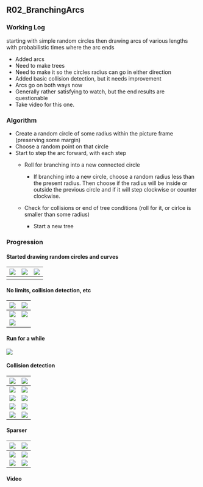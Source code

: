 ## R02_BranchingArcs

### Working Log

starting with simple random circles then drawing arcs of various lengths with probabilistic times where the arc ends

- Added arcs
- Need to make trees
- Need to make it so the circles radius can go in either direction
- Added basic collision detection, but it needs improvement
- Arcs go on both ways now
- Generally rather satisfying to watch, but the end results are questionable
- Take video for this one.

### Algorithm

- Create a random circle of some radius within the picture frame (preserving some margin)
- Choose a random point on that circle
- Start to step the arc forward, with each step
	- Roll for branching into a new connected circle
		- If branching into a new circle, choose a random radius less than the present radius. Then choose if the radius will be inside or outside the previous circle and if it will step clockwise or counter clockwise.

	- Check for collisions or end of tree conditions (roll for it, or cirlce is smaller than some radius)
		- Start a new tree


### Progression

#### Started drawing random circles and curves
| ![](static/sketches/R02_BranchingArcs/sketch.R02_BranchingArcs-2021-07-22-23.16.08.png) | ![](static/sketches/R02_BranchingArcs/sketch.R02_BranchingArcs-2021-07-22-23.16.09.png) | ![](static/sketches/R02_BranchingArcs/sketch.R02_BranchingArcs-2021-07-22-23.16.21.png) |
| --- | --- | --- |
| | | |

#### No limits, collision detection, etc

| ![](static/sketches/R02_BranchingArcs/sketch.R02_BranchingArcs-2021-07-22-23.42.38.png) | ![](static/sketches/R02_BranchingArcs/sketch.R02_BranchingArcs-2021-07-22-23.42.53.png) |
| --- | --- |
| ![](static/sketches/R02_BranchingArcs/sketch.R02_BranchingArcs-2021-07-23-00.02.34.png) | ![](static/sketches/R02_BranchingArcs/sketch.R02_BranchingArcs-2021-07-23-00.02.36.png) |
| ![](static/sketches/R02_BranchingArcs/sketch.R02_BranchingArcs-2021-07-23-00.02.40.png) | |

#### Run for a while

![](static/sketches/R02_BranchingArcs/sketch.R02_BranchingArcs-2021-07-23-00.03.26.png)

#### Collision detection

| ![](static/sketches/R02_BranchingArcs/sketch.R02_BranchingArcs-2021-07-23-07.52.29.png) | ![](static/sketches/R02_BranchingArcs/sketch.R02_BranchingArcs-2021-07-23-07.54.01.png) |
| --- | --- |
| ![](static/sketches/R02_BranchingArcs/sketch.R02_BranchingArcs-2021-07-23-07.56.51.png) | ![](static/sketches/R02_BranchingArcs/sketch.R02_BranchingArcs-2021-07-23-07.58.52.png) |
| ![](static/sketches/R02_BranchingArcs/sketch.R02_BranchingArcs-2021-07-23-07.59.10.png) | ![](static/sketches/R02_BranchingArcs/sketch.R02_BranchingArcs-2021-07-23-07.59.57.png) |
| ![](static/sketches/R02_BranchingArcs/sketch.R02_BranchingArcs-2021-07-23-08.01.03.png) | ![](static/sketches/R02_BranchingArcs/sketch.R02_BranchingArcs-2021-07-23-08.01.24.png) |
| ![](static/sketches/R02_BranchingArcs/sketch.R02_BranchingArcs-2021-07-23-08.05.31.png) | ![](static/sketches/R02_BranchingArcs/sketch.R02_BranchingArcs-2021-07-23-08.07.20.png) |

#### Sparser

| ![](static/sketches/R02_BranchingArcs/sketch.R02_BranchingArcs-2021-07-23-19.21.48.png) | ![](static/sketches/R02_BranchingArcs/sketch.R02_BranchingArcs-2021-07-23-19.24.22.png) |
| --- | --- |
| ![](static/sketches/R02_BranchingArcs/sketch.R02_BranchingArcs-2021-07-23-19.26.48.png) | ![](static/sketches/R02_BranchingArcs/sketch.R02_BranchingArcs-2021-07-23-19.27.26.png) |
| ![](static/sketches/R02_BranchingArcs/sketch.R02_BranchingArcs-2021-07-23-19.28.36.png) | ![](static/sketches/R02_BranchingArcs/sketch.R02_BranchingArcs-2021-07-23-19.29.17.png) |


#### Video